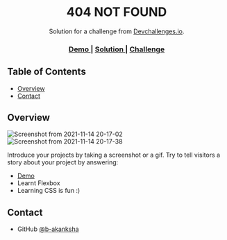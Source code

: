 <!-- Please update value in the {}  -->

<h1 align="center">404 NOT FOUND</h1>

<div align="center">
   Solution for a challenge from  <a href="http://devchallenges.io" target="_blank">Devchallenges.io</a>.
</div>

<div align="center">
  <h3>
    <a href="https://b-akanksha.github.io/404-Not-Found-Page.github.io/">
      Demo
    </a>
    <span> | </span>
    <a href="https://github.com/b-akanksha/404-Not-Found-Page.github.io">
      Solution
    </a>
    <span> | </span>
    <a href="https://devchallenges.io/challenges/wBunSb7FPrIepJZAg0sY">
      Challenge
    </a>
  </h3>
</div>

<!-- TABLE OF CONTENTS -->

## Table of Contents

- [Overview](#overview)
- [Contact](#contact)

<!-- OVERVIEW -->

## Overview

![Screenshot from 2021-11-14 20-17-02](https://user-images.githubusercontent.com/33523276/141686132-626b906b-2c90-40c2-a310-7ef3a14b9729.png)
![Screenshot from 2021-11-14 20-17-38](https://user-images.githubusercontent.com/33523276/141686134-eaaa50b0-48d2-4dc2-93bc-2de11dc9e24b.png)

Introduce your projects by taking a screenshot or a gif. Try to tell visitors a story about your project by answering:

- <a href="https://b-akanksha.github.io/404-Not-Found-Page.github.io/">
      Demo
   </a>
- Learnt Flexbox
- Learning CSS is fun :)

## Contact

- GitHub [@b-akanksha](https://{github.com/b-akanksha})
